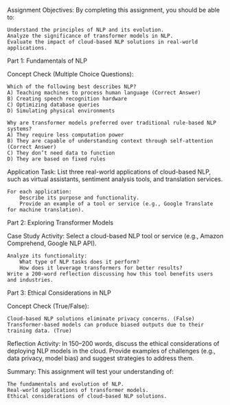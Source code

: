 Assignment Objectives:
By completing this assignment, you should be able to:

    Understand the principles of NLP and its evolution.
    Analyze the significance of transformer models in NLP.
    Evaluate the impact of cloud-based NLP solutions in real-world applications.

Part 1: Fundamentals of NLP

Concept Check (Multiple Choice Questions):

    Which of the following best describes NLP?
    A) Teaching machines to process human language (Correct Answer)
    B) Creating speech recognition hardware
    C) Optimizing database queries
    D) Simulating physical environments

    Why are transformer models preferred over traditional rule-based NLP systems?
    A) They require less computation power
    B) They are capable of understanding context through self-attention (Correct Answer)
    C) They don’t need data to function
    D) They are based on fixed rules

Application Task:
List three real-world applications of cloud-based NLP, such as virtual assistants, sentiment analysis tools, and translation services.

    For each application:
        Describe its purpose and functionality.
        Provide an example of a tool or service (e.g., Google Translate for machine translation).

Part 2: Exploring Transformer Models

Case Study Activity:
Select a cloud-based NLP tool or service (e.g., Amazon Comprehend, Google NLP API).

    Analyze its functionality:
        What type of NLP tasks does it perform?
        How does it leverage transformers for better results?
    Write a 200-word reflection discussing how this tool benefits users and industries.

Part 3: Ethical Considerations in NLP

Concept Check (True/False):

    Cloud-based NLP solutions eliminate privacy concerns. (False)
    Transformer-based models can produce biased outputs due to their training data. (True)

Reflection Activity:
In 150–200 words, discuss the ethical considerations of deploying NLP models in the cloud. Provide examples of challenges (e.g., data privacy, model bias) and suggest strategies to address them.

Summary:
This assignment will test your understanding of:

    The fundamentals and evolution of NLP.
    Real-world applications of transformer models.
    Ethical considerations of cloud-based NLP solutions.
